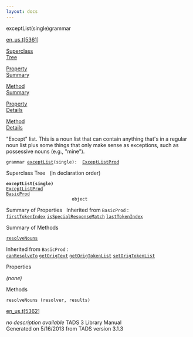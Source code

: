 ```yaml
---
layout: docs
---
```

<span class="title">exceptList(single)</span><span class="type">grammar</span>

[en_us.t](../file/en_us.t.html)\[[5361](../source/en_us.t.html#5361)\]

[Superclass  
Tree](#_SuperClassTree_)

[Property  
Summary](#_PropSummary_)

[Method  
Summary](#_MethodSummary_)

[Property  
Details](#_Properties_)

[Method  
Details](#_Methods_)



"Except" list. This is a noun list that can contain anything that's in a
regular noun list plus some things that only make sense as exceptions,
such as possessive nouns (e.g., "mine").

`grammar `<span class="gramalt">[`exceptList`](../object/exceptList.html)`(single)`</span>` :   `[`ExceptListProd`](../object/ExceptListProd.html)



<span id="_SuperClassTree_"></span>



<span class="hdln">Superclass Tree</span>   (in declaration order)



**`exceptList(single)`**  
[`ExceptListProd`](../object/ExceptListProd.html)  
[`BasicProd`](../object/BasicProd.html)  
`                         object`  
<span id="_PropSummary_"></span>



<span class="hdln">Summary of Properties</span>  
Inherited from `BasicProd` :  
[`firstTokenIndex`](../object/BasicProd.html#firstTokenIndex) [`isSpecialResponseMatch`](../object/BasicProd.html#isSpecialResponseMatch) [`lastTokenIndex`](../object/BasicProd.html#lastTokenIndex)

<span id="_MethodSummary_"></span>



<span class="hdln">Summary of Methods</span>  



[`resolveNouns`](#resolveNouns)



Inherited from `BasicProd` :  
[`canResolveTo`](../object/BasicProd.html#canResolveTo) [`getOrigText`](../object/BasicProd.html#getOrigText) [`getOrigTokenList`](../object/BasicProd.html#getOrigTokenList) [`setOrigTokenList`](../object/BasicProd.html#setOrigTokenList)

<span id="_Properties_"></span>



<span class="hdln">Properties</span>  



*(none)* <span id="_Methods_"></span>



<span class="hdln">Methods</span>  



<span id="resolveNouns"></span>

`resolveNouns (resolver, results)`

[en_us.t](../file/en_us.t.html)\[[5362](../source/en_us.t.html#5362)\]



*no description available*
TADS 3 Library Manual  
Generated on 5/16/2013 from TADS version 3.1.3


